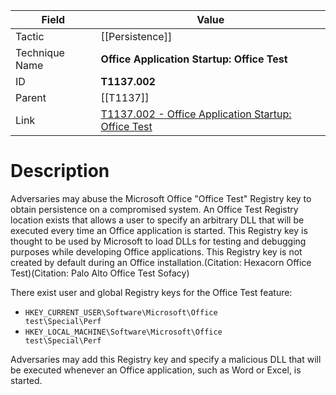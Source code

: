 
|Field|Value|
|---|---|
|Tactic|[[Persistence]]|
|Technique Name|**Office Application Startup: Office Test**|
|ID|**T1137.002**|
|Parent|[[T1137]]|
|Link|[T1137.002 - Office Application Startup: Office Test](https://attack.mitre.org/techniques/T1137/002)|

# Description

Adversaries may abuse the Microsoft Office "Office Test" Registry key to obtain persistence on a compromised system. An Office Test Registry location exists that allows a user to specify an arbitrary DLL that will be executed every time an Office application is started. This Registry key is thought to be used by Microsoft to load DLLs for testing and debugging purposes while developing Office applications. This Registry key is not created by default during an Office installation.(Citation: Hexacorn Office Test)(Citation: Palo Alto Office Test Sofacy)

There exist user and global Registry keys for the Office Test feature:

* <code>HKEY_CURRENT_USER\Software\Microsoft\Office test\Special\Perf</code>
* <code>HKEY_LOCAL_MACHINE\Software\Microsoft\Office test\Special\Perf</code>

Adversaries may add this Registry key and specify a malicious DLL that will be executed whenever an Office application, such as Word or Excel, is started.